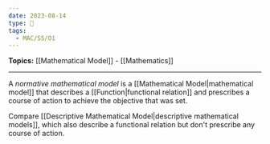 ```yaml
---
date: 2023-08-14
type: 🧠
tags:
  - MAC/S5/O1
---
```


**Topics:** [[Mathematical Model]] - [[Mathematics]]

---

A _normative mathematical model_ is a [[Mathematical Model|mathematical model]] that describes a [[Function|functional relation]] and prescribes a course of action to achieve the objective that was set.

Compare [[Descriptive Mathematical Model|descriptive mathematical models]], which also describe a functional relation but don't prescribe any course of action.
